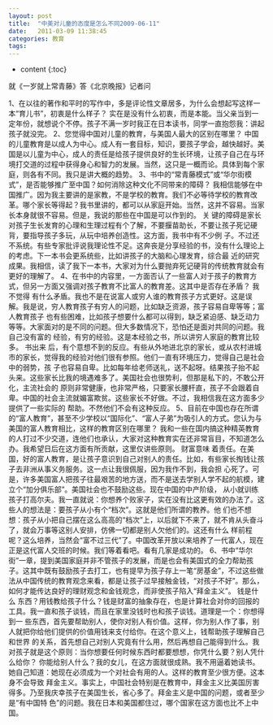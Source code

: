 ```yaml
---
layout: post
title:  "中美对儿童的态度是怎么不同2009-06-11"
date:   2011-03-09 11:38:45
categories: 教育
tags:
---
```


* content
{:toc}

就《一岁就上常青藤》答《北京晚报》记者问
 
 1、在以往的著作和平时的写作中，多是评论性文章居多，为什么会想起写这样一本“育儿书”，初衷是什么样子？ 实在是没有什么初衷，而是本能。当父亲当到一定年份，就想说个不停。孩子不满一岁时我正在日本读书，同学一直抱怨我：讲起孩子就没完。   2、您觉得中国对儿童的教育，与美国人最大的区别在哪里？ 中国的儿童教育是以成人为中心。成人有一套目标，知识，要孩子学会，越快越好。美国是以儿童为中心，成人的责任是给孩子提供良好的生长环境，让孩子自己在与环境打交道的过程中获得身心和智力的发展。当然，这只是一概而论。具体到每个家庭，则各有不同。我只是讲大概的趋势。   3、书中的“常青藤模式”或“华尔街模式”，是否能够推广至中国？如何消除这种文化不同带来的障碍？ 我相信能够在中国推广。因为我主要讲的是家教，不是学校的教育。我们不必等待学校的教育改革。哪个家长等得起？我书里讲的，都可以从家庭开始。当然，这并不容易。当家长本身就很不容易。但是，我说的那些在中国是可以作到的。 关 键的障碍是家长对孩子生长发育的心理和生理过程有个了解，不要揠苗助长，不要让孩子死记硬背，要指导孩子多玩，从玩中培养创造性。这方面，我书中有不少例 子。不过还不系统。有些专家批评说我理论性不足。这奔丧是分享经验的书，没有什么理论上的考虑。下一本书会更系统些，比如讲孩子的大脑和心理发育，综合最 近的研究成果。我相信，读了我下一本书，大家对为什么要抛弃死记硬背的传统教育就会有更好的理解了。   4、在书中的内容里，一方面否认了一些富人对于孩子的教育方式，但另一方面又强调对孩子教育不比富人的教育差。这其中是否存在矛盾？ 我不觉得 有什么矛盾。我也不是在说富人或穷人谁的教育孩子方式更好。这是误解。我是说，穷人教育孩子有穷人的问题，比如缺乏资源，孩子容易自卑等等；富人教育孩子 也有些困难，比如孩子想要什么都可以得到，缺乏紧迫感、缺乏动力等等。大家面对的是不同的问题。但大多数情况下，恐怕还是面对共同的问题。我自己没有富的 经验，有穷的经验。这是本经验之书，所以讲穷人家庭的教育比较多。 书出来 后，有个意想不到的反应。有些从外地进北京的家长，或从农村进城市的家长，觉得我的经验对他们很有参照。他们一直有环境压力，觉得自己是社会中的弱势，孩 子也容易自卑。比如每年给老师送礼，送不起呀。结果孩子抬不起头来。这些家长比我的境遇难多了。美国社会也很势利，但那是私下的，不敢公开化，主流社会的 原则非常健康，也非常严格，只要家长腰杆直，孩子不会跟着自卑。中国的社会主流就媚富欺贫。这些家长不好做。不过，我相信我在这方面多少提供了一些实际的 帮助。不然他们不会有这种反应。   5、目前在中国也存在所谓的“富人教育”，甚至不少学校以“国际化”、“富人子弟”为吸引人的方式。您认为与美国的富人教育相比，这样的教育区别在哪里？ 我和一些在国内搞这种精英教育的人打过不少交道，连他们也承认，大家对这种教育实在还非常盲目，不知道怎么办。我希望日后在这方面有所贡献，这里仅讲些原则。   财富意味 着责任。在美国，好的富人教育，是让孩子意识到自己对别人的责任。比如，有些家长掏钱让孩子去非洲从事义务服务。这一点让我很佩服，因为我作不到，我会担 心死了。可是，许多美国富人把孩子往最艰苦的地方送，而不是送去学别人学不起的航模，建立个“加分俱乐部”。美国社会也不鼓励这些。现在中国的中产阶级， 从小就训练孩子打高尔夫。我一直就说：你想养个败家子，实在没有比这更有效的办法了。这些人的想法是：要孩子从小有个“档次”。这就是他们所谓的教养。他 们也不想想：孩子从小把自己摆在这么高高的“档次”上，以后就下不来了，就不肯从头奋斗了，就会万事等这别人安排，仿佛一切都是别人欠他们的。这还有什么 样前程呢？这么培养，当然会“富不过三代”了。中国改革开放以来培养了一代富人，现在正是这代富人交班的时候。我们等着看吧。看有几家是成功的。   6、书中“华尔街”一章，提到美国家庭并非不管孩子的发展，而是也会有美国式的全力帮助孩子。这其中既有鼓励孩子去打工，也有提早为孩子存上一笔“房基金”，不过这些做法从中国传统的教育观念来看，都是让孩子过早接触金钱，“对孩子不好”。那么，如何才能传达良好的理财观念和金钱观念，而非使孩子陷入“拜金主义”。 钱是什么 东西？用钱教给孩子什么？钱是财富的抽象存在，也是计算社会对你的回报的工具。我一直和孩子谈钱，而且在家里没钱时也和孩子谈钱。道理是一个：你想得到一 些东西，首先要帮助别人，使你对别人有价值。这样，你为别人作了事，别人就把你给他们提供的价值用钱来支付给你。在这个意义上，钱帮助孩子理解自己和世界 的关系，首先想自己对别人究竟有什么用，然后再想自己能得到什么。我对孩子就是这个原则：当你想要任何时候东西时都要想想，你凭什么要？别人凭什么给你？ 你能给别人什么？我的女儿，在这方面就很成熟。我不用逼着她读书。她自己知道：她现在必须成为一个对社会有用的人。这样的教育至少很方便。这本身不会导致 拜金主义。事实上，中国社会特别是在教育中，拜金主义比美国厉害得多。乃至我庆幸孩子在美国生长，省心多了。拜金主义是中国的问题，或者至少是“有中国特 色”的问题。我在日本和美国都住过，哪个国家在这方面也比不上中国。
        
